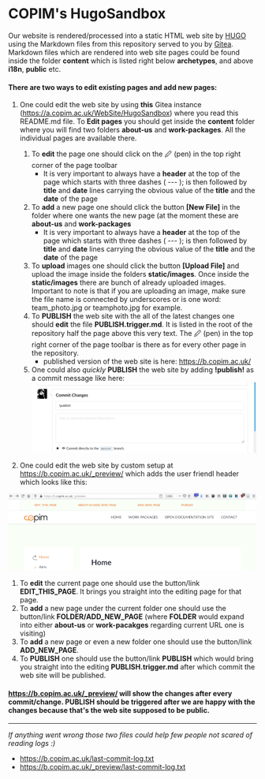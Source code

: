 # COPIM's HugoSandbox

Our website is rendered/processed into a static HTML web site by [HUGO](https://gohugo.io/) using the Markdown files from this repository served to you by [Gitea](https://gitea.io/). Markdown files which are rendered into web site pages could be found inside the folder **content** which is listed right below **archetypes**, and above **i18n**, **public** etc.

#### There are two ways to edit existing pages and add new pages:

1.  One could edit the web site by using **this** Gitea instance (https://a.copim.ac.uk/WebSite/HugoSandbox) where you read this README.md file. To **Edit pages** you should get inside the **content** folder where you will find two folders **about-us** and **work-packages**. All the individual pages are available there.
    1. To **edit** the page one should click on the 🖉 (pen) in the top right corner of the page toolbar
        - It is very important to always have a **header** at the top of the page which starts with three dashes ( --- ); is then followed by **title** and **date** lines carrying the obvious value of the **title** and the **date** of the page
    2. To **add** a new page one should click the button **[New File]** in the folder where one wants the new page (at the moment these are **about-us** and **work-packages**
        - It is very important to always have a **header** at the top of the page which starts with three dashes ( --- ); is then followed by **title** and **date** lines carrying the obvious value of the **title** and the **date** of the page
    3. To **upload** images one should click the button **[Upload File]** and upload the image inside the folders **static/images**. Once inside the **static/images** there are bunch of already uploaded images. Important to note is that if you are uploading an image, make sure the file name is connected by underscores or is one word: team_photo.jpg or teamphoto.jpg for example.
    4. To **PUBLISH** the web site with the all of the latest changes one should **edit** the file **PUBLISH.trigger.md**. It is listed in the root of the repository half the page above this very text. The 🖉 (pen) in the top right corner of the page toolbar is there as for every other page in the repository.
        - published version of the web site is here: https://b.copim.ac.uk/
     5. One could also *quickly* **PUBLISH** the web site by adding **!publish!** as a commit message like here: ![](static/images/commit_publish_small.png)


2. One could edit the web site by custom setup at https://b.copim.ac.uk/_preview/ which adds the user friendl header which looks like this:

![](static/images/preview_header_small.png)
  1. To **edit** the current page one should use the button/link **EDIT_THIS_PAGE**. It brings you straight into the editing page for that page.
  2. To **add** a new page under the current folder one should use the button/link **FOLDER/ADD_NEW_PAGE** (where **FOLDER** would expand into either **about-us** or **work-pacakges** regarding current URL one is visiting)
  3. To **add** a new page or even a new folder one should use the button/link **ADD_NEW_PAGE**.
  4. To **PUBLISH** one should use the button/link **PUBLISH** which would bring you straight into the editing **PUBLISH.trigger.md** after which commit the web site will be published.

#### https://b.copim.ac.uk/_preview/ will show the changes after every commit/change. PUBLISH should be triggered after we are happy with the changes because that's the web site supposed to be public.

---

*If anything went wrong those two files could help few people not scared of reading logs :)*

- https://b.copim.ac.uk/last-commit-log.txt
- https://b.copim.ac.uk/_preview/last-commit-log.txt
